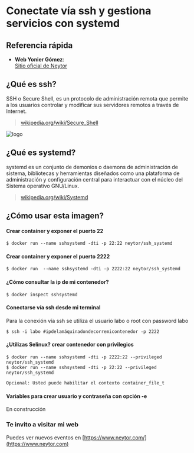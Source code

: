 Conectate vía ssh y gestiona servicios con systemd
==================================================

## Referencia rápida

-	**Web Yonier Gómez**:  
	[Sitio oficial de Neytor](https://www.neytor.com/)
  
## ¿Qué es  ssh?

SSH o Secure Shell, es un protocolo de administración remota que permite a los usuarios controlar y modificar sus servidores remotos a través de Internet. 

> [wikipedia.org/wiki/Secure_Shell](https://es.wikipedia.org/wiki/Secure_Shell)

![logo](https://miro.medium.com/max/544/0*mqE9-fHbs78SweX_.png)


## ¿Qué es systemd?

systemd es un conjunto de demonios o daemons de administración de sistema, bibliotecas y herramientas diseñados como una plataforma de administración y configuración central para interactuar con el núcleo del Sistema operativo GNU/Linux. 

> [wikipedia.org/wiki/Systemd](https://es.wikipedia.org/wiki/Systemd)


## ¿Cómo usar esta imagen?

#### Crear container y exponer el puerto 22

```console
$ docker run --name sshsystemd -dti -p 22:22 neytor/ssh_systemd
```
#### Crear container y exponer el puerto 2222

```console
$ docker run  --name sshsystemd -dti -p 2222:22 neytor/ssh_systemd
```
#### ¿Cómo consultar la ip de mi contenedor?

```console
$ docker inspect sshsystemd
```

#### Conectarse vía ssh desde mi terminal

Para la conexión vía ssh se utiliza el usuario labo o root con password labo
```console
$ ssh -i labo #ipdelamáquinadondecorremicontenedor -p 2222
```

#### ¿Utilizas Selinux? crear contenedor con privilegios 

```console
$ docker run --name sshsystemd -dti -p 2222:22 --privileged neytor/ssh_systemd
$ docker run --name sshsystemd -dti -p 22:22 --privileged neytor/ssh_systemd

Opcional: Usted puede habilitar el contexto container_file_t
```

#### Variables para crear usuario y contraseña con opción -e
En construcción

### Te invito a visitar mi web
Puedes ver nuevos eventos en [https://www.neytor.com/](https://www.neytor.com)
